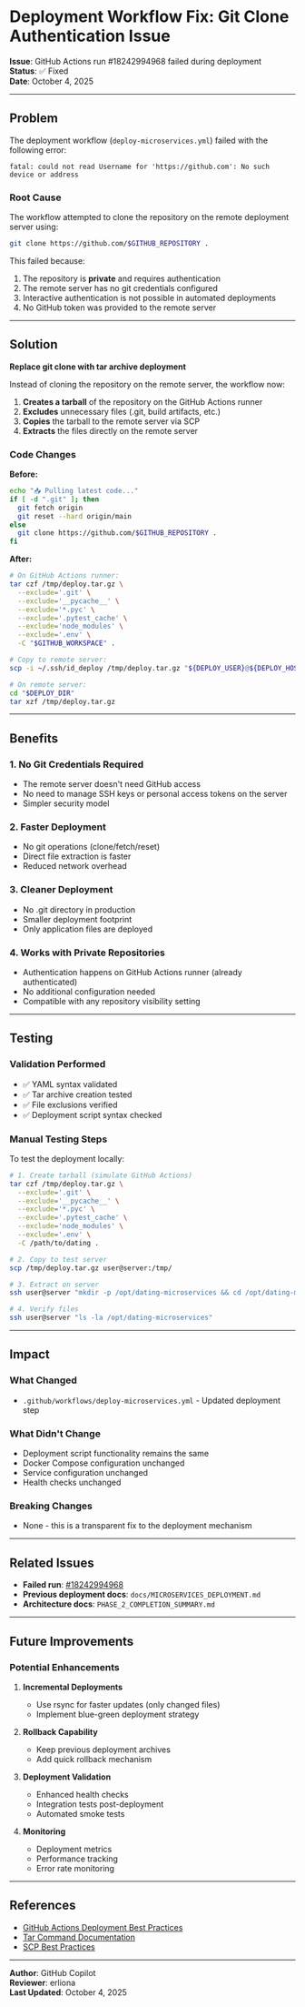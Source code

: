 # Deployment Workflow Fix: Git Clone Authentication Issue

**Issue**: GitHub Actions run #18242994968 failed during deployment  
**Status**: ✅ Fixed  
**Date**: October 4, 2025

---

## Problem

The deployment workflow (`deploy-microservices.yml`) failed with the following error:

```
fatal: could not read Username for 'https://github.com': No such device or address
```

### Root Cause

The workflow attempted to clone the repository on the remote deployment server using:

```bash
git clone https://github.com/$GITHUB_REPOSITORY .
```

This failed because:
1. The repository is **private** and requires authentication
2. The remote server has no git credentials configured
3. Interactive authentication is not possible in automated deployments
4. No GitHub token was provided to the remote server

---

## Solution

**Replace git clone with tar archive deployment**

Instead of cloning the repository on the remote server, the workflow now:

1. **Creates a tarball** of the repository on the GitHub Actions runner
2. **Excludes** unnecessary files (.git, build artifacts, etc.)
3. **Copies** the tarball to the remote server via SCP
4. **Extracts** the files directly on the remote server

### Code Changes

**Before:**
```bash
echo "📥 Pulling latest code..."
if [ -d ".git" ]; then
  git fetch origin
  git reset --hard origin/main
else
  git clone https://github.com/$GITHUB_REPOSITORY .
fi
```

**After:**
```bash
# On GitHub Actions runner:
tar czf /tmp/deploy.tar.gz \
  --exclude='.git' \
  --exclude='__pycache__' \
  --exclude='*.pyc' \
  --exclude='.pytest_cache' \
  --exclude='node_modules' \
  --exclude='.env' \
  -C "$GITHUB_WORKSPACE" .

# Copy to remote server:
scp -i ~/.ssh/id_deploy /tmp/deploy.tar.gz "${DEPLOY_USER}@${DEPLOY_HOST}:/tmp/deploy.tar.gz"

# On remote server:
cd "$DEPLOY_DIR"
tar xzf /tmp/deploy.tar.gz
```

---

## Benefits

### 1. **No Git Credentials Required**
- The remote server doesn't need GitHub access
- No need to manage SSH keys or personal access tokens on the server
- Simpler security model

### 2. **Faster Deployment**
- No git operations (clone/fetch/reset)
- Direct file extraction is faster
- Reduced network overhead

### 3. **Cleaner Deployment**
- No .git directory in production
- Smaller deployment footprint
- Only application files are deployed

### 4. **Works with Private Repositories**
- Authentication happens on GitHub Actions runner (already authenticated)
- No additional configuration needed
- Compatible with any repository visibility setting

---

## Testing

### Validation Performed
- ✅ YAML syntax validated
- ✅ Tar archive creation tested
- ✅ File exclusions verified
- ✅ Deployment script syntax checked

### Manual Testing Steps

To test the deployment locally:

```bash
# 1. Create tarball (simulate GitHub Actions)
tar czf /tmp/deploy.tar.gz \
  --exclude='.git' \
  --exclude='__pycache__' \
  --exclude='*.pyc' \
  --exclude='.pytest_cache' \
  --exclude='node_modules' \
  --exclude='.env' \
  -C /path/to/dating .

# 2. Copy to test server
scp /tmp/deploy.tar.gz user@server:/tmp/

# 3. Extract on server
ssh user@server "mkdir -p /opt/dating-microservices && cd /opt/dating-microservices && tar xzf /tmp/deploy.tar.gz"

# 4. Verify files
ssh user@server "ls -la /opt/dating-microservices"
```

---

## Impact

### What Changed
- `.github/workflows/deploy-microservices.yml` - Updated deployment step

### What Didn't Change
- Deployment script functionality remains the same
- Docker Compose configuration unchanged
- Service configuration unchanged
- Health checks unchanged

### Breaking Changes
- None - this is a transparent fix to the deployment mechanism

---

## Related Issues

- **Failed run**: [#18242994968](https://github.com/erliona/dating/actions/runs/18242994968)
- **Previous deployment docs**: `docs/MICROSERVICES_DEPLOYMENT.md`
- **Architecture docs**: `PHASE_2_COMPLETION_SUMMARY.md`

---

## Future Improvements

### Potential Enhancements

1. **Incremental Deployments**
   - Use rsync for faster updates (only changed files)
   - Implement blue-green deployment strategy

2. **Rollback Capability**
   - Keep previous deployment archives
   - Add quick rollback mechanism

3. **Deployment Validation**
   - Enhanced health checks
   - Integration tests post-deployment
   - Automated smoke tests

4. **Monitoring**
   - Deployment metrics
   - Performance tracking
   - Error rate monitoring

---

## References

- [GitHub Actions Deployment Best Practices](https://docs.github.com/en/actions/deployment/about-deployments)
- [Tar Command Documentation](https://www.gnu.org/software/tar/manual/tar.html)
- [SCP Best Practices](https://linux.die.net/man/1/scp)

---

**Author**: GitHub Copilot  
**Reviewer**: erliona  
**Last Updated**: October 4, 2025
